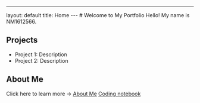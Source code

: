 ---
layout: default
title: Home
--- # Welcome to My Portfolio Hello! My name is NM1612566.
## Projects
- Project 1: Description
- Project 2: Description
## About Me
Click here to learn more → [About Me](about.md)
[Coding notebook](https://github.com/NM1612566/notebook.md)
